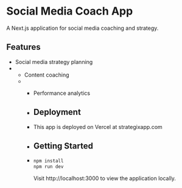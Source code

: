 # Social Media Coach App

A Next.js application for social media coaching and strategy.

## Features

- Social media strategy planning
- - Content coaching
  - - Performance analytics
   
    - ## Deployment
   
    - This app is deployed on Vercel at strategixapp.com
   
    - ## Getting Started
   
    - ```bash
      npm install
      npm run dev
      ```

      Visit http://localhost:3000 to view the application locally.
